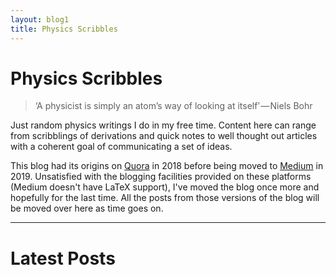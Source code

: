 ```yaml
---
layout: blog1
title: Physics Scribbles
---
```


# Physics Scribbles

> ‘A physicist is simply an atom’s way of looking at itself’ — Niels Bohr

Just random physics writings I do in my free time. Content here can range from scribblings of derivations and quick notes to well thought out articles with a coherent goal of communicating a set of ideas.

This blog had its origins on [Quora](https://physicsscribbles.quora.com/) in 2018 before being moved to [Medium](https://medium.com/physics-scribbles) in 2019. Unsatisfied with the blogging facilities provided on these platforms (Medium doesn't have LaTeX support), I've moved the blog once more and hopefully for the last time. All the posts from those versions of the blog will be moved over here as time goes on.

---

# Latest Posts
